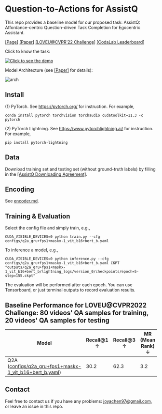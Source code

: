 # Question-to-Actions for AssistQ

This repo provides a baseline model for our proposed task: AssistQ: Affordance-centric Question-driven Task Completion for Egocentric Assistant. 

[[Page]](https://showlab.github.io/assistq/)  [[Paper]](https://arxiv.org/abs/2203.04203)   [[LOVEU@CVPR'22 Challenge]](https://sites.google.com/view/loveucvpr22/track-3?authuser=0) [[CodaLab Leaderboard]](https://codalab.lisn.upsaclay.fr/competitions/4642#results)

Click to know the task:

[![Click to see the demo](https://img.youtube.com/vi/3v8ceel9Mos/0.jpg)](https://www.youtube.com/watch?v=3v8ceel9Mos)

Model Architecture (see [[Paper]](https://arxiv.org/abs/2203.04203) for details):

![arch](https://user-images.githubusercontent.com/20626415/162197041-f1b06325-098c-448a-9b65-d746d8bfe08d.png)


## Install
(1) PyTorch. See https://pytorch.org/ for instruction. For example,
```
conda install pytorch torchvision torchaudio cudatoolkit=11.3 -c pytorch
```
(2) PyTorch Lightning. See https://www.pytorchlightning.ai/ for instruction. For example,
```
pip install pytorch-lightning
```

## Data

Download training set and testing set (without ground-truth labels) by filling in the [[AssistQ Downloading Agreement]](https://forms.gle/h9A8GxHksWJfPByf7).

## Encoding

See [encoder.md](https://github.com/showlab/Q2A/blob/master/encoder/README.md).

## Training & Evaluation

Select the config file and simply train, e.g.,

```
CUDA_VISIBLE_DEVICES=0 python train.py --cfg configs/q2a_gru+fps1+maskx-1_vit_b16+bert_b.yaml
```

To inference a model, e.g.,

```
CUDA_VISIBLE_DEVICES=0 python inference.py --cfg configs/q2a_gru+fps1+maskx-1_vit_b16+bert_b.yaml CKPT "outputs/q2a_gru+fps1+maskx-1_vit_b16+bert_b/lightning_logs/version_0/checkpoints/epoch=5-step=155.ckpt"
```


The evaluation will be performed after each epoch. You can use Tensorboard, or just terminal outputs to record evaluation results.

## Baseline Performance for LOVEU@CVPR2022 Challenge: 80 videos' QA samples for training, 20 videos' QA samples for testing

|  Model   | Recall@1 ↑ | Recall@3 ↑ | MR (Mean Rank) ↓ | MRR (Mean Reciprocal Rank) ↑ |
|  ----  |  ----  |  ----  |  ----  |  ----  |
| Q2A ([configs/q2a_gru+fps1+maskx-1_vit_b16+bert_b.yaml](configs/q2a_gru+fps1+maskx-1_vit_b16+bert_b.yaml)) | 30.2 | 62.3 | 3.2 | 3.2 |

## Contact

Feel free to contact us if you have any problems: joyachen97@gmail.com, or leave an issue in this repo.
